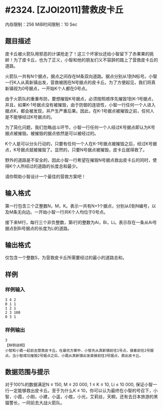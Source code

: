 # #2324. [ZJOI2011]营救皮卡丘

内存限制：256 MiB时间限制：10 Sec

## 题目描述

皮卡丘被火箭队用邪恶的计谋抢走了！这三个坏家伙还给小智留下了赤果果的挑衅！为了皮卡丘，也为了正义，小智和他的朋友们义不容辞的踏上了营救皮卡丘的道路。

火箭队一共有N个据点，据点之间存在M条双向道路。据点分别从1到N标号。小智一行K人从真新镇出发，营救被困在N号据点的皮卡丘。为了方便起见，我们将真新镇视为0号据点，一开始K个人都在0号点。

由于火箭队的重重布防，要想摧毁K号据点，必须按照顺序先摧毁1到K-1号据点，并且，如果K-1号据点没有被摧毁，由于防御的连锁性，小智一行任何一个人进入据点K，都会被发现，并产生严重后果。因此，在K-1号据点被摧毁之前，任何人是不能够经过K号据点的。

为了简化问题，我们忽略战斗环节，小智一行任何一个人经过K号据点即认为K号据点被摧毁。被摧毁的据点依然是可以被经过的。

K个人是可以分头行动的，只要有任何一个人在K-1号据点被摧毁之后，经过K号据点，K号据点就被摧毁了。显然的，只要N号据点被摧毁，皮卡丘就得救了。

野外的道路是不安全的，因此小智一行希望在摧毁N号据点救出皮卡丘的同时，使得K个人所经过的道路的长度总和最少。

请你帮助小智设计一个最佳的营救方案吧！

## 输入格式

第一行包含三个正整数N，M，K。表示一共有N+1个据点，分别从0到N编号，以及M条无向边。一开始小智一行共K个人均位于0号点。 

接下来M行，每行三个非负整数，第i行的整数为Ai，Bi，Li。表示存在一条从Ai号据点到Bi号据点的长度为Li的道路。

## 输出格式

仅包含一个整数S，为营救皮卡丘所需要经过的最小的道路总和。

## 样例

### 样例输入

    
    3 4 2
    0 1 1
    1 2 1
    2 3 100
    0 3 1
    

### 样例输出

    
    3
    【样例说明】
    小智和小霞一起前去营救皮卡丘。在最优方案中，小智先从真新镇前往1号点，接着前往2号据点。当小智成功摧毁2号据点之后，小霞从真新镇出发直接前往3号据点，救出皮卡丘。
    

## 数据范围与提示

对于100%的数据满足N &le; 150, M &le; 20 000, 1 &le; K &le; 10, Li &le; 10 000, 保证小智一行一定能够救出皮卡丘。至于为什么K &le; 10，你可以认为最终在小智的号召下，小智，小霞，小刚，小建，小遥，小胜，小光，艾莉丝，天桐，还有去日本旅游的黑猫警长，一同前去大战火箭队。
